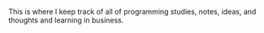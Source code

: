 This is where I keep track of all of programming studies, notes, ideas, and thoughts and learning in business.